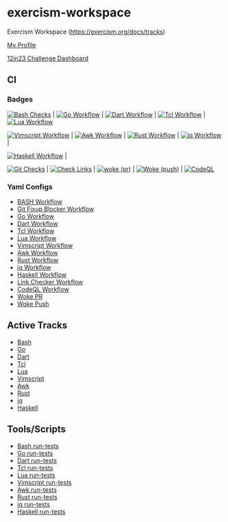 # exercism-workspace

Exercism Workspace (https://exercism.org/docs/tracks)

[My Profile](https://exercism.org/profiles/vpayno)

[12in23 Challenge Dashboard](https://exercism.org/challenges/12in23)


## CI

### Badges

 [![Bash Checks](https://github.com/vpayno/exercism-workspace/actions/workflows/bash.yml/badge.svg)](https://github.com/vpayno/exercism-workspace/actions/workflows/bash.yml) |
 [![Go Workflow](https://github.com/vpayno/exercism-workspace/actions/workflows/go.yml/badge.svg)](https://github.com/vpayno/exercism-workspace/actions/workflows/go.yml) |
 [![Dart Workflow](https://github.com/vpayno/exercism-workspace/actions/workflows/dart.yml/badge.svg)](https://github.com/vpayno/exercism-workspace/actions/workflows/dart.yml) |
 [![Tcl Workflow](https://github.com/vpayno/exercism-workspace/actions/workflows/tcl.yml/badge.svg)](https://github.com/vpayno/exercism-workspace/actions/workflows/tcl.yml) |
 [![Lua Workflow](https://github.com/vpayno/exercism-workspace/actions/workflows/lua.yml/badge.svg)](https://github.com/vpayno/exercism-workspace/actions/workflows/lua.yml)

 [![Vimscript Workflow](https://github.com/vpayno/exercism-workspace/actions/workflows/vimscript.yml/badge.svg)](https://github.com/vpayno/exercism-workspace/actions/workflows/vimscript.yml) |
 [![Awk Workflow](https://github.com/vpayno/exercism-workspace/actions/workflows/awk.yml/badge.svg)](https://github.com/vpayno/exercism-workspace/actions/workflows/awk.yml) |
 [![Rust Workflow](https://github.com/vpayno/exercism-workspace/actions/workflows/rust.yml/badge.svg)](https://github.com/vpayno/exercism-workspace/actions/workflows/rust.yml) |
 [![jq Workflow](https://github.com/vpayno/exercism-workspace/actions/workflows/jq.yml/badge.svg)](https://github.com/vpayno/exercism-workspace/actions/workflows/jq.yml) |

 [![Haskell Workflow](https://github.com/vpayno/exercism-workspace/actions/workflows/haskell.yml/badge.svg)](https://github.com/vpayno/exercism-workspace/actions/workflows/haskell.yml) |

 [![Git Checks](https://github.com/vpayno/exercism-workspace/actions/workflows/git.yml/badge.svg)](https://github.com/vpayno/exercism-workspace/actions/workflows/git.yml) |
 [![Check Links](https://github.com/vpayno/exercism-workspace/actions/workflows/links.yml/badge.svg)](https://github.com/vpayno/exercism-workspace/actions/workflows/links.yml) |
 [![woke (pr)](https://github.com/vpayno/exercism-workspace/actions/workflows/woke-pr.yml/badge.svg)](https://github.com/vpayno/exercism-workspace/actions/workflows/woke-pr.yml) |
 [![Woke (push)](https://github.com/vpayno/exercism-workspace/actions/workflows/woke-push.yml/badge.svg)](https://github.com/vpayno/exercism-workspace/actions/workflows/woke-push.yml) |
 [![CodeQL](https://github.com/vpayno/exercism-workspace/actions/workflows/codeql-analysis.yml/badge.svg)](https://github.com/vpayno/exercism-workspace/actions/workflows/codeql-analysis.yml)


### Yaml Configs

- [BASH Workflow](.github/workflows/bash.yml)
- [Git Fixup Blocker Workflow](.github/workflows/git.yml)
- [Go Workflow](.github/workflows/go.yml)
- [Dart Workflow](.github/workflows/dart.yml)
- [Tcl Workflow](.github/workflows/tcl.yml)
- [Lua Workflow](.github/workflows/lua.yml)
- [Vimscript Workflow](.github/workflows/vimscript.yml)
- [Awk Workflow](.github/workflows/awk.yml)
- [Rust Workflow](.github/workflows/rust.yml)
- [jq Workflow](.github/workflows/jq.yml)
- [Haskell Workflow](.github/workflows/haskell.yml)
- [Link Checker Workflow](.github/workflows/links.yml)
- [CodeQL Workflow](.github/workflows/codeql-analysis.yml)
- [Woke PR](.github/workflows/woke-pr.yml)
- [Woke Push](.github/workflows/woke-push.yml)


## Active Tracks

- [Bash](bash/README.md)
- [Go](go/README.md)
- [Dart](dart/README.md)
- [Tcl](tcl/README.md)
- [Lua](lua/README.md)
- [Vimscript](vimscript/README.md)
- [Awk](awk/README.md)
- [Rust](rust/README.md)
- [jq](jq/README.md)
- [Haskell](haskell/README.md)


## Tools/Scripts

- [Bash run-tests](./bash/run-tests)
- [Go run-tests](./go/run-tests)
- [Dart run-tests](./dart/run-tests)
- [Tcl run-tests](./tcl/run-tests)
- [Lua run-tests](./lua/run-tests)
- [Vimscript run-tests](./vimscript/run-tests)
- [Awk run-tests](./awk/run-tests)
- [Rust run-tests](./rust/run-tests)
- [jq run-tests](./jq/run-tests)
- [Haskell run-tests](./haskell/run-tests)

